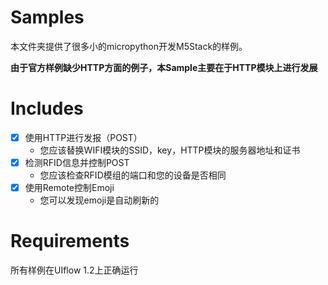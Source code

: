 # Samples

本文件夹提供了很多小的micropython开发M5Stack的样例。

**由于官方样例缺少HTTP方面的例子，本Sample主要在于HTTP模块上进行发展**

# Includes
- [x] 使用HTTP进行发报（POST）
  - 您应该替换WIFI模块的SSID，key，HTTP模块的服务器地址和证书
- [x] 检测RFID信息并控制POST
  - 您应该检查RFID模组的端口和您的设备是否相同
- [x] 使用Remote控制Emoji
  - 您可以发现emoji是自动刷新的

# Requirements
所有样例在UIflow 1.2上正确运行
